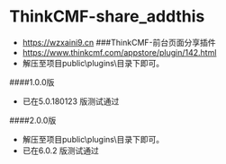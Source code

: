 # ThinkCMF-share_addthis
 - https://wzxaini9.cn
###ThinkCMF-前台页面分享插件
 - https://www.thinkcmf.com/appstore/plugin/142.html
 - 解压至项目public\plugins\目录下即可。

####1.0.0版 
 - 已在5.0.180123 版测试通过

####2.0.0版 
 - 解压至项目public\plugins\目录下即可。
 - 已在6.0.2 版测试通过